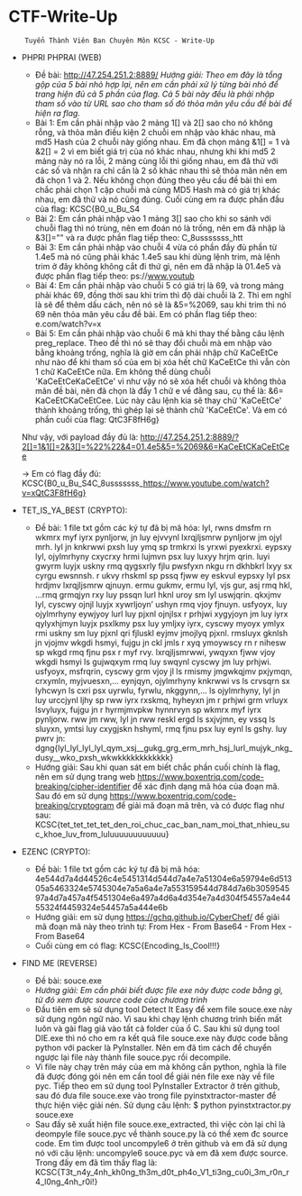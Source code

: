 # CTF-Write-Up

        Tuyển Thành Viên Ban Chuyên Môn KCSC - Write-Up
    
    
* PHPRI PHPRAI (WEB)
  - Đề bài: http://47.254.251.2:8889/
  *Hướng giải: Theo em đây là tổng gộp của 5 bài nhỏ hợp lại, nên em cần phải xử lý từng bài nhỏ để trang hiện đủ cả 5 phần của flag.*
  *Cả 5 bài này đều là phải nhập tham số vào từ URL sao cho tham số đó thỏa mãn yêu cầu đề bài để hiện ra flag.*
  - Bài 1: Em cần phải nhập vào 2 mảng 1[] và 2[] sao cho nó không rỗng, và thỏa mãn điều kiện 2 chuỗi em nhập vào khác nhau, mà md5 Hash của 2 chuỗi này giống nhau. Em đã chọn mảng &1[] = 1 và &2[] = 2 vì em biết giá trị của nó khác nhau, nhưng khi khi md5 2 mảng này nó ra lỗi, 2 mảng cùng lỗi thì giống nhau, em đã thử với các số và nhận ra chỉ cần là 2 số khác nhau thì sẽ thỏa mãn nên em đã chọn 1 và 2. Nếu không chọn đúng theo yêu cầu đề bài thì em chắc phải chọn 1 cặp chuỗi mà cùng MD5 Hash mà có giá trị khác nhau, em đã thử và nó cũng đúng. Cuối cùng em ra được phần đầu của flag: KCSC{B0_u_Bu_S4
  - Bài 2: Em cần phải nhập vào 1 mảng 3[] sao cho khi so sánh với chuỗi flag thì nó trùng, nên em đoán nó là trống, nên em đã nhập là &3[]="" và ra được phần flag tiếp theo: C_8usssssss_htt
  - Bài 3: Em cần phải nhập vào chuỗi 4 vừa có phần đầy đủ phần từ 1.4e5 mà nó cũng phải khác 1.4e5 sau khi dùng lệnh trim, mà lệnh trim ở đây không không cắt đi thứ gì, nên em đã nhập là 01.4e5 và được phần flag tiếp theo: ps://www.youtub
  - Bài 4: Em cần phải nhập vào chuỗi 5 có giá trị là 69, và trong mảng phải khác 69, đồng thời sau khi trim thì độ dài chuỗi là 2. Thì em nghĩ là sẽ để thêm dấu cách, nên nó sẽ là &5=%2069, sau khi trim thì nó 69 nên thỏa mãn yêu cầu đề bài. Em có phần flag tiếp theo: e.com/watch?v=x
  - Bài 5: Em cần phải nhập vào chuỗi 6 mà khi thay thế bằng câu lệnh preg_replace. Theo đề thì nó sẽ thay đổi chuỗi mà em nhập vào bằng khoảng trống, nghĩa là giờ em cần phải nhập chữ KaCeEtCe như nào để khi tham số của em bị xóa hết chữ KaCeEtCe thì vẫn còn 1 chữ KaCeEtCe nữa. Em không thể dùng chuỗi 'KaCeEtCeKaCeEtCe' vì như vậy nó sẽ xóa hết chuỗi và không thỏa mãn đề bài, nên đã chọn là đẩy 1 chữ e về đằng sau, cụ thể là: &6= KaCeEtCKaCeEtCee. Lúc này câu lệnh kia sẽ thay chữ 'KaCeEtCe' thành khoảng trống, thì ghép lại sẽ thành chữ 'KaCeEtCe'. Và em có phần cuối của flag: QtC3F8fH6g} 
  
  Như vậy, với payload đầy đủ là: http://47.254.251.2:8889/?2[]=1&1[]=2&3[]=%22%22&4=01.4e5&5=%2069&6=KaCeEtCKaCeEtCee
    
  -> Em có flag đầy đủ: KCSC{B0_u_Bu_S4C_8usssssss_https://www.youtube.com/watch?v=xQtC3F8fH6g}
  
  
* TET_IS_YA_BEST (CRYPTO):
   - Đề bài: 1 file txt gồm các ký tự đã bị mã hóa: lyl, rwns dmsfm rn wkmrx myf iyrx pynljorw, jn luy ejvvynl lxrqjljsmrw pynljorw jm ojyl mrh. lyl jn knkrwwi pxsh luy ymq sp trmkrxi ls yrxwi pyexkrxi. eypsxy lyl, ojylmrhyny cxycrxy hrmi lujmvn psx luy luxyy hrjm qrin. luyi gwyrm luyjx uskny rmq qygsxrly fjlu pwsfyxn nkgu rn dkhbkrl lxyy sx cyrgu ewsnnsh. r ukvy rhskml sp pssq fjww ey eskvul eypsxy lyl psx hrdjmv lxrqjljsmrw qjnuyn. ermu gukmv, ermu lyl, vjs gur, asj rmq hkl, …rmq grmqjyn rxy luy pssqn lurl hknl uroy sm lyl uswjqrin. qkxjmv lyl, cyscwy ojnjl luyjx xywrljoyn’ ushyn rmq vjoy fjnuyn. usfyoyx, luy ojylmrhyny eywjyoy lurl luy pjxnl ojnjlsx r prhjwi xygyjoyn jm luy iyrx qylyxhjmyn luyjx psxlkmy psx luy ymljxy iyrx, cyscwy myoyx ymlyx rmi uskny sm luy pjxnl qri fjluskl eyjmv jmojlyq pjxnl. rmsluyx gknlsh jn vjojmv wkgdi hsmyi, fujgu jn ckl jmls r xyq ymoywscy rn r nihesw sp wkgd rmq fjnu psx r myf rvy. lxrqjljsmrwwi, ywqyxn fjww vjoy wkgdi hsmyi ls gujwqxym rmq luy swqynl cyscwy jm luy prhjwi. usfyoyx, msfrqrin, cyscwy grm vjoy jl ls rmismy jmgwkqjmv pxjymqn, crxymln, myjvuesxn,… eynjqyn, ojylmrhyny knkrwwi vs ls crvsqrn sx lyhcwyn ls cxri psx uyrwlu, fyrwlu, nkggynn,… ls ojylmrhyny, lyl jn luy urccjynl ljhy sp rww iyrx rxskmq, hyheyxn jm r prhjwi grm vrluyx lsvyluyx, fujgu jn r hyrmjmvpkw hynnrvyn sp wkmrx myf iyrx pynljorw. rww jm rww, lyl jn rww reskl ergd ls sxjvjmn, ey vssq ls sluyxn, ymtsi luy cxygjskn hshyml, rmq fjnu psx luy eynl ls gshy. luy pwrv jn: dgng{lyl_lyl_lyl_lyl_qym_xsj__gukg_grg_erm_mrh_hsj_lurl_mujyk_nkg_dusy__wko_pxsh_wkwkkkkkkkkkkkk}
   - Hướng giải: Sau khi quan sát em biết chắc phần cuối chính là flag, nên em sử dụng trang web https://www.boxentriq.com/code-breaking/cipher-identifier để xác định dạng mã hóa của đoạn mã. Sau đó em sử dụng https://www.boxentriq.com/code-breaking/cryptogram để giải mã đoạn mã trên, và có được flag như sau:
        KCSC{tet_tet_tet_tet_den_roi_chuc_cac_ban_nam_moi_that_nhieu_suc_khoe_luv_from_luluuuuuuuuuuuu}
   

* EZENC (CRYPTO):
   - Đề bài:  1 file txt gồm các ký tự đã bị mã hóa: 4e544d7a4d44526c4e5451314d544d7a4e7a51304e6a59794e6d51305a5463324e5745304e7a5a6a4e7a553159544d784d7a6b305954597a4d7a457a4f5451304e6a497a4d6a4d354e7a4d304f54557a4e4455324f4459324e54457a5a444e6b
   - Hướng giải: em sử dụng https://gchq.github.io/CyberChef/ để giải mã đoạn mã này theo trình tự: From Hex - From Base64 - From Hex - From Base64
   - Cuối cùng em có flag: KCSC{Encoding_Is_Cool!!!}

* FIND ME (REVERSE)
   - Đề bài: souce.exe
   - *Hướng giải: Em cần phải biết được file exe này được code bằng gì, từ đó xem được source code của chương trình*
   - Đầu tiên em sẽ sử dụng tool Detect It Easy để xem file souce.exe này sử dụng ngôn ngữ nào. Vì sau khi chạy lệnh chương trình biến mất luôn và gài flag giả vào tất cả folder của ổ C. Sau khi sử dụng tool DIE.exe thì nó cho em ra kết quả file souce.exe này được code bằng python với packer là PyInstaller. Nên em đã tìm cách để chuyển ngược lại file này thành file souce.pyc rồi decompile. 
   - Vì file này chạy trên máy của em mà không cần python, nghĩa là file đã được đóng gói nên em cần tool để giải nén file exe này về file pyc. Tiếp theo em sử dụng tool PyInstaller Extractor ở trên github, sau đó đưa file souce.exe vào trong file pyinstxtractor-master để thực hiện việc giải nén. Sử dụng câu lệnh:               $ python pyinstxtractor.py souce.exe
   - Sau đấy sẽ xuất hiện file souce.exe_extracted, thì việc còn lại chỉ là deompyle file souce.pyc về thành souce.py là có thể xem đc source code. Em tìm được tool uncompyle6 ở trên github và em đã sử dụng nó với câu lệnh: uncompyle6 souce.pyc và em đã xem được source. Trong đấy em đã tìm thấy flag là:                        KCSC{T3t_n4y_4nh_kh0ng_th3m_d0t_ph4o_V1_ti3ng_cu0i_3m_r0n_r4_l0ng_4nh_r0i!}
   
   
